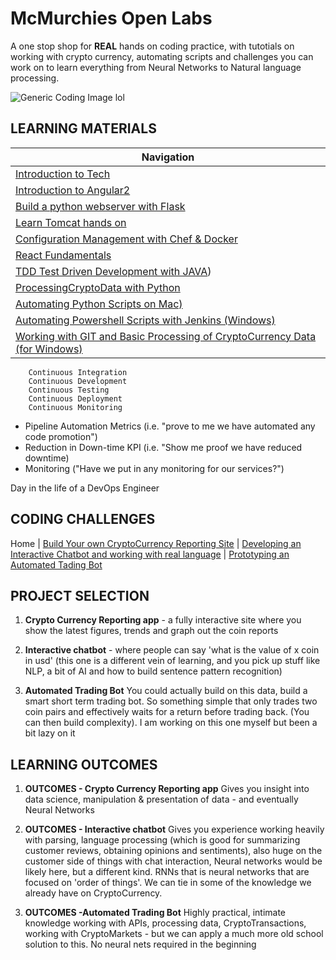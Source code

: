 
# McMurchies Open Labs

A one stop shop for **REAL** hands on coding practice, with tutotials on working with crypto currency, automating scripts and challenges you can work on to learn everything from Neural Networks to  Natural language processing.

![Generic Coding Image lol](https://assets.entrepreneur.com/content/3x2/2000/20150708172005-coding-working-workspace-apple-macintosh.jpeg?width=700&crop=2:1)


## LEARNING MATERIALS  
  
|  Navigation |
|--------------|     
| [Introduction to Tech](intro/intro.md) | 
|   [Introduction to Angular2](ANGULAR2/README.md) |   
|   [Build a python webserver with Flask](Flask/README.md) |   
|   [Learn Tomcat hands on](Tomcat/README.md) |   
|   [Configuration Management with Chef & Docker](Chef/README.md) |   
|   [React Fundamentals](REACT/README.md) |   
|   [TDD Test Driven Development with JAVA](AVATDD/README.md)) |  
|   [ProcessingCryptoData with Python](ProcessingCryptoData/README.md) |    
|   [Automating Python Scripts on Mac)](PythonAutomation/README.md) |   
|   [Automating Powershell Scripts with Jenkins (Windows)](JenkinsAutomation/README.md) |   
|   [Working with GIT and Basic Processing of CryptoCurrency Data (for Windows)](https://github.com/murchie85/CICD_ESSENTIALS/tree/master/LAB1-GIT) |   

 
```
	Continuous Integration
	Continuous Development
	Continuous Testing
	Continuous Deployment
	Continuous Monitoring
```  

- Pipeline Automation Metrics (i.e. "prove to me we have automated any code promotion")
- Reduction in Down-time KPI (i.e. "Show me proof we have reduced downtime)
- Monitoring ("Have we put in any monitoring for our services?")
 


Day in the life of a DevOps Engineer  
  







  



## CODING CHALLENGES

Home | [Build Your own CryptoCurrency Reporting Site](PROJECTA-CRYPTO-REPORTING/README.md) | 
[Developing an Interactive Chatbot and working with real language](PROJECTA-CRYPTO-REPORTING/README.md) | 
[Prototyping an Automated Tading Bot](PROJECTA-CRYPTO-REPORTING/README.md)


## PROJECT SELECTION   

1. **Crypto Currency Reporting app** - a fully interactive site where you show the latest figures, trends and graph out the coin reports

2. **Interactive chatbot** - where people can say 'what is the value of x coin in usd' (this one is a different vein of learning, and you pick up stuff like NLP, a bit of AI and how to build sentence pattern recognition)

3. **Automated Trading Bot** You could actually build on this data, build a smart short term trading bot. So something simple that only trades two coin pairs and effectively waits for a return before trading back. (You can then build complexity). I am working on this one myself but been a bit lazy on it

## LEARNING OUTCOMES  

1. **OUTCOMES - Crypto Currency Reporting app** Gives you insight into data science, manipulation & presentation of data - and eventually Neural Networks

2. **OUTCOMES - Interactive chatbot** Gives you experience working heavily with parsing, language processing (which is good for summarizing customer reviews, obtaining opinions and sentiments), also huge on the customer side of things with chat interaction, Neural networks would be likely here, but a different kind. RNNs that is neural networks that are focused on 'order of things'. We can tie in some of the knowledge we already have on CryptoCurrency. 

3. **OUTCOMES -Automated Trading Bot** Highly practical, intimate knowledge working with APIs, processing data, CryptoTransactions, working with CryptoMarkets - but we can apply a much more old school solution to this. No neural nets required in the beginning